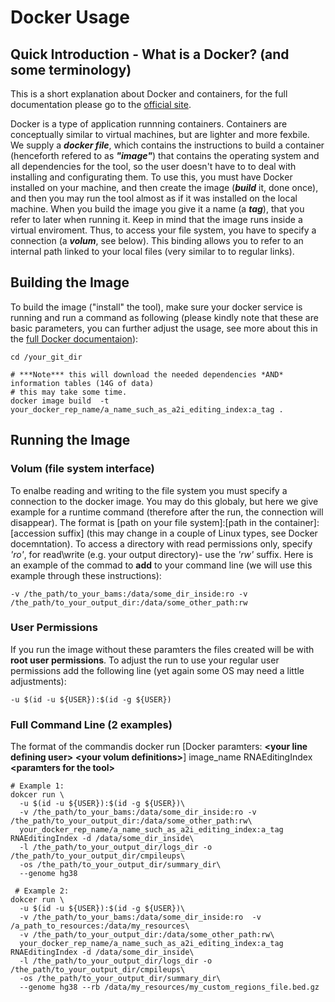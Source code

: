 # Docker Usage

## Quick Introduction - What is a Docker? (and some terminology)
This is a short explanation about Docker and containers, for the full documentation please go to the [official site](https://docs.docker.com/).

Docker is a type of application runnning containers. Containers are conceptually similar to virtual machines, 
but are lighter and more fexbile.
We supply a __*docker file*__, which contains the instructions to build a container (henceforth refered to as __*"image"*__) that contains
the operating system and all dependencies for the tool, so the user doesn't have to to deal with installing and configurating them.
To use this, you must have Docker installed on your machine, and then create the image (__*build*__ it, done once), and then you may run the tool almost as if it was installed on the local machine. When you build the image you give it a name (a __*tag*__), that you refer to later when running it. 
Keep in mind that the image runs inside a virtual enviroment. Thus, to access your file system, you have to specify a 
connection (a __*volum*__, see below). This binding allows you to refer to an internal path linked to your local files (very similar
to to regular links).

## Building the Image
To build the image ("install" the tool), make sure your docker service is running and run a command as following (please kindly note
that these are basic parameters, you can further adjust the usage, see more about this in the [full Docker documentaion](https://docs.docker.com/)):
```
cd /your_git_dir

# ***Note*** this will download the needed dependencies *AND* information tables (14G of data)
# this may take some time.
docker image build  -t your_docker_rep_name/a_name_such_as_a2i_editing_index:a_tag .
```

## Running the Image

### Volum (file system interface)
To enalbe reading and writing to the file system you must specify a connection to the docker image.
You may do this globaly, but here we give example for a runtime command (therefore after the run, the connection will disappear).
The format is [path on your file system]:[path in the container]:[accession suffix] (this may change in a couple of Linux types, see Docker docemntation).
To access a directory with read permissions only, specify *'ro'*, for read\write (e.g. your output directory)- use the *'rw'* suffix.
Here is an example of the commad to __add__ to your command line (we will use this example through these instructions):
```
-v /the_path/to_your_bams:/data/some_dir_inside:ro -v /the_path/to_your_output_dir:/data/some_other_path:rw
```

### User Permissions
If you run the image without these paramters the files created will be with **root user permissions**.
To adjust the run to use your regular user permissions add the following line (yet again some OS may need a little adjustments):
```
-u $(id -u ${USER}):$(id -g ${USER})
```

### Full Command Line (2 examples)
The format of the commandis
docker run [Docker paramters: __\<your line defining user\>__ __\<your volum definitions\>__] image_name RNAEditingIndex __\<paramters for the tool\>__
```
# Example 1:
dokcer run \
  -u $(id -u ${USER}):$(id -g ${USER})\
  -v /the_path/to_your_bams:/data/some_dir_inside:ro -v /the_path/to_your_output_dir:/data/some_other_path:rw\
  your_docker_rep_name/a_name_such_as_a2i_editing_index:a_tag RNAEditingIndex -d /data/some_dir_inside\
  -l /the_path/to_your_output_dir/logs_dir -o /the_path/to_your_output_dir/cmpileups\
  -os /the_path/to_your_output_dir/summary_dir\
  --genome hg38
  
 # Example 2:
dokcer run \
  -u $(id -u ${USER}):$(id -g ${USER})\
  -v /the_path/to_your_bams:/data/some_dir_inside:ro  -v /a_path_to_resources:/data/my_resources\
  -v /the_path/to_your_output_dir:/data/some_other_path:rw\
  your_docker_rep_name/a_name_such_as_a2i_editing_index:a_tag RNAEditingIndex -d /data/some_dir_inside\
  -l /the_path/to_your_output_dir/logs_dir -o /the_path/to_your_output_dir/cmpileups\
  -os /the_path/to_your_output_dir/summary_dir\
  --genome hg38 --rb /data/my_resources/my_custom_regions_file.bed.gz 
```
